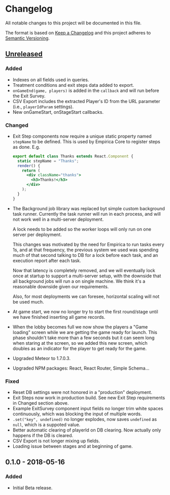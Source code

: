 # Changelog

All notable changes to this project will be documented in this file.

The format is based on [Keep a Changelog](http://keepachangelog.com/en/1.0.0/)
and this project adheres to
[Semantic Versioning](http://semver.org/spec/v2.0.0.html).

## [Unreleased]

### Added

- Indexes on all fields used in queries.
- Treatment conditions and exit steps data added to export.
- `onGameEnd(game, players)` is added in the `callback` and will run before the
  Exit Survey.
- CSV Export includes the extracted Player's ID from the URL parameter (i.e., `playerIdParam` settings).
- New onGameStart, onStageStart callbacks.

### Changed

- Exit Step components now require a unique static property named `stepName` to
  be defined. This is used by Empirica Core to register steps as done. E.g.

  ```jsx
  export default class Thanks extends React.Component {
    static stepName = "Thanks";
    render() {
      return (
        <div className="thanks">
          <h3>Thanks!</h3>
        </div>
      );
    }
  }
  ```

- The Background job library was replaced byt simple custom background task
  runner. Currently the task runner will run in each process, and will not work
  well in a multi-server deployment.

  A lock needs to be added so the worker loops will only run on one server per
  deployment.

  This changes was motivated by the need for Empirica to run tasks every 1s, and
  at that frequency, the previous system we used was spending much of that
  second talking to DB for a lock before each task, and an execution report
  after each task.

  Now that latency is completely removed, and we will eventually lock once at
  startup to support a multi-server setup, with the downside that all background
  jobs will run a on single machine. We think it's a reasonable downside given
  our requirements.

  Also, for most deployments we can foresee, horizontal scaling will not be used
  much.

- At game start, we now no longer try to start the first round/stage until we
  have finished inserting all game records.
- When the lobby becomes full we now show the players a "Game loading" screen
  while we are getting the game ready for launch. This phase shouldn't take more
  than a few seconds but it can seem long when staring at the screen, so we
  added this new screen, which doubles as an indicator for the player to get
  ready for the game.
- Upgraded Meteor to 1.7.0.3.
- Upgraded NPM packages: React, React Router, Simple Schema...

### Fixed

- Reset DB settings were not honored in a "production" deployment.
- Exit Steps now work in production build. See new Exit Step requirements in
  Changed section above.
- Example ExitSurvey component input fields no longer trim white spaces
  continuously, which was blocking the input of multiple words.
- `.set("key", undefined)` no longer explodes, now saves `undefined` as `null`,
  which is a suppoted value.
- Better automatic clearing of playerId on DB clearing. Now actually only
  happens if the DB is cleared.
- CSV Export is not longer mixing up fields.
- Loading issue between stages and at beginning of game.

<!-- Add unreleased changes here -->

## 0.1.0 - 2018-05-16

### Added

- Initial Beta release.

[unreleased]: https://github.com/empiricaly/empirica/compare/v0.1.0...HEAD

<!--

How to add a link to the code for each version.

First make sure to put the version number in brackets (here, 1.2.3):

## [1.2.3] - 2020-01-20

### Added

* Amazing stuff

// Then at the end of the document add a link to the compare:

[1.2.3]: https://github.com/empiricaly/empirica/compare/v1.2.2...v1.2.3

 -->

